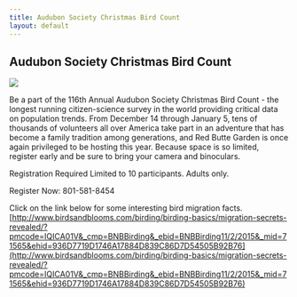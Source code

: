 ```yaml
---
title: Audubon Society Christmas Bird Count
layout: default
---
```

## Audubon Society Christmas Bird Count
![]({{site.baseurl}}//100x100xBirdCount_0.png.pagespeed.ic.XOjFbjhKir.jpg)

Be a part of the 116th Annual Audubon Society Christmas Bird Count - the longest running citizen-science survey in the world providing critical data on population trends. From December 14 through January 5, tens of thousands of volunteers all over America take part in an adventure that has become a family tradition among generations, and Red Butte Garden is once again privileged to be hosting this year. Because space is so limited, register early and be sure to bring your camera and binoculars.

Registration Required
Limited to 10 participants.
Adults only.

Register Now: 801-581-8454

Click on the link below for some interesting bird migration facts.
[http://www.birdsandblooms.com/birding/birding-basics/migration-secrets-revealed/?pmcode=IQICA01V&_cmp=BNBBirding&_ebid=BNBBirding11/2/2015&_mid=71565&ehid=936D7719D1746A17884D839C86D7D54505B92B76](http://www.birdsandblooms.com/birding/birding-basics/migration-secrets-revealed/?pmcode=IQICA01V&_cmp=BNBBirding&_ebid=BNBBirding11/2/2015&_mid=71565&ehid=936D7719D1746A17884D839C86D7D54505B92B76)